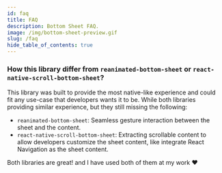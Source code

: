 ```yaml
---
id: faq
title: FAQ
description: Bottom Sheet FAQ.
image: /img/bottom-sheet-preview.gif
slug: /faq
hide_table_of_contents: true
---
```


### How this library differ from `reanimated-bottom-sheet` or `react-native-scroll-bottom-sheet`?

This library was built to provide the most native-like experience and could fit any use-case that developers wants it to be. While both libraries providing similar experience, but they still missing the following:

- `reanimated-bottom-sheet`: Seamless gesture interaction between the sheet and the content.
- `react-native-scroll-bottom-sheet`: Extracting scrollable content to allow developers customize the sheet content, like integrate React Navigation as the sheet content.

Both libraries are great! and I have used both of them at my work ❤️

